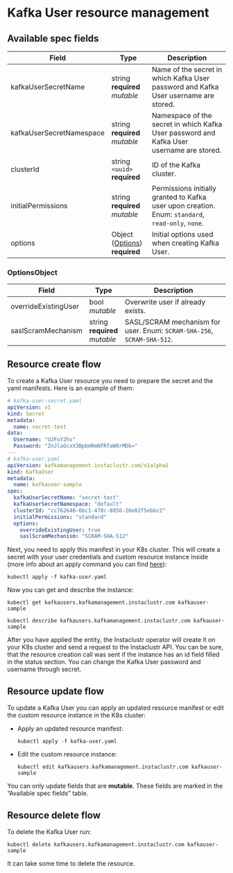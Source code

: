 # Kafka User resource management

## Available spec fields

| Field                                          | Type                                                   | Description                                                                                       |
|------------------------------------------------|--------------------------------------------------------|---------------------------------------------------------------------------------------------------|
| kafkaUserSecretName                            | string <br /> **required** <br /> _mutable_            | Name of the secret in which Kafka User password and Kafka User username are stored.               |
| kafkaUserSecretNamespace                       | string <br /> **required** <br /> _mutable_            | Namespace of the secret in which Kafka User password and Kafka User username are stored.          |
| clusterId                                      | string `<uuid>` <br /> **required**   | ID of the Kafka cluster.                                                                          |
| initialPermissions                             | string <br /> **required** <br /> _mutable_            | Permissions initially granted to Kafka user upon creation. Enum: `standard`, `read-only`, `none`. |
| options                                        | Object ([Options](#OptionsObject)) <br /> **required** | Initial options used when creating Kafka User.                                                    |

### OptionsObject
| Field                         | Type                                        | Description                                                            |
|-------------------------------|---------------------------------------------|------------------------------------------------------------------------|
| overrideExistingUser          | bool <br /> _mutable_                       | Overwrite user if already exists.                                      |
| saslScramMechanism            | string <br /> **required** <br /> _mutable_ | SASL/SCRAM mechanism for user. Enum: `SCRAM-SHA-256`, `SCRAM-SHA-512`. |

## Resource create flow
To create a Kafka User resource you need to prepare the secret and the yaml manifests. Here is an example of them:
```yaml
# kafka-user-secret.yaml
apiVersion: v1
kind: Secret
metadata:
  name: secret-test
data:
  Username: "U2FuY2hv"
  Password: "ZnJlaGcxX3BpbmRmNTRfaW9rMDk="
---
# kafka-user.yaml
apiVersion: kafkamanagement.instaclustr.com/v1alpha1
kind: KafkaUser
metadata:
  name: kafkauser-sample
spec:
  kafkaUserSecretName: "secret-test"
  kafkaUserSecretNamespace: "default"
  clusterId: "cc762648-6bc1-470c-8856-20e02f5ebbc2"
  initialPermissions: "standard"
  options:
    overrideExistingUser: true
    saslScramMechanism: "SCRAM-SHA-512"
```

Next, you need to apply this manifest in your K8s cluster. This will create a secret with your user credentials and custom resource instance inside (more info about an apply command you can find [here](https://kubernetes.io/docs/reference/generated/kubectl/kubectl-commands#apply)):

```console
kubectl apply -f kafka-user.yaml
```

Now you can get and describe the instance:

```console
kubectl get kafkausers.kafkamanagement.instaclustr.com kafkauser-sample
```
```console
kubectl describe kafkausers.kafkamanagement.instaclustr.com kafkauser-sample
```

After you have applied the entity, the Instaclustr operator will create it on your K8s cluster and send a request to the Instaclustr API. You can be sure, that the resource creation call was sent if the instance has an id field filled in the status section.
You can change the Kafka User password and username through secret.

## Resource update flow

To update a Kafka User you can apply an updated resource manifest or edit the custom resource instance in the K8s cluster:
* Apply an updated resource manifest:
    ```console
    kubectl apply -f kafka-user.yaml
    ```
* Edit the custom resource instance:
    ```console
    kubectl edit kafkausers.kafkamanagement.instaclustr.com kafkauser-sample
    ```
You can only update fields that are **mutable**. These fields are marked in the “Available spec fields” table.

## Resource delete flow

To delete the Kafka User run:
```console
kubectl delete kafkausers.kafkamanagement.instaclustr.com kafkauser-sample
```

It can take some time to delete the resource.